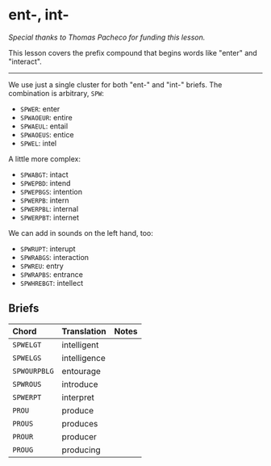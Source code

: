 # ent-, int-

_Special thanks to Thomas Pacheco for funding this lesson._

This lesson covers the prefix compound that begins words like "enter" and "interact".

--------------------

We use just a single cluster for both "ent-" and "int-" briefs. The combination is arbitrary, `SPW`:

<Steno-Display labels="all" stroke="SPW" />

* `SPWER`: enter
* `SPWAOEUR`: entire
* `SPWAEUL`: entail
* `SPWAOEUS`: entice
* `SPWEL`: intel

A little more complex:

* `SPWABGT`: intact
* `SPWEPBD`: intend
* `SPWEPBGS`: intention
* `SPWERPB`: intern
* `SPWERPBL`: internal
* `SPWERPBT`: internet

We can add in sounds on the left hand, too:

* `SPWRUPT`: interupt
* `SPWRABGS`: interaction
* `SPWREU`: entry
* `SPWRAPBS`: entrance
* `SPWHREBGT`: intellect


## Briefs

|   Chord    |  Translation  | Notes |
| :--------- | :------------ | :---- |
| `SPWELGT` | intelligent | |
| `SPWELGS` | intelligence | |
| `SPWOURPBLG` | entourage | |
| `SPWROUS` | introduce | |
| `SPWERPT` | interpret | |
| `PROU` | produce | |
| `PROUS` | produces | |
| `PROUR` | producer | |
| `PROUG` | producing | |

